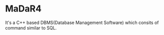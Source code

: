 # MaDaR4
It's a C++ based DBMS(Database Management Software) which consits of command similar to SQL.
